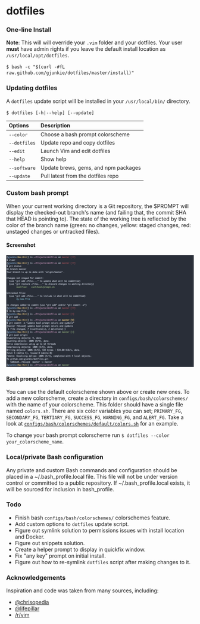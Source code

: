 # dotfiles

### One-line Install

**Note**: This will will override your `.vim` folder and your dotfiles. Your user **must** have admin rights if you leave the default install location as `/usr/local/opt/dotfiles`.
```
$ bash -c "$(curl -#fL raw.github.com/gjunkie/dotfiles/master/install)"
```

### Updating dotfiles

A `dotfiles` update script will be installed in your `/usr/local/bin/` directory. 

```
$ dotfiles [-h|--help] [--update]
```

| Options        | Description                          |
| :------------- | :----------------------------------- |
| `--color`      | Choose a bash prompt colorscheme     |
| `--dotfiles`   | Update repo and copy dotfiles        |
| `--edit`       | Launch Vim and edit dotfiles         |
| `--help`       | Show help                            |
| `--software`   | Update brews, gems, and npm packages |
| `--update`     | Pull latest from the dotfiles repo   |

### Custom bash prompt

When your current working directory is a Git repository, the $PROMPT will display the checked-out branch's name (and failing that, the commit SHA that HEAD is pointing to). The state of the working tree is reflected by the color of the branch name (green: no changes, yellow: staged changes, red: unstaged changes or untracked files).

#### Screenshot

![bash prompt](https://raw.githubusercontent.com/gjunkie/dotfiles/master/images/bash_prompt_and_git.png)

#### Bash prompt colorschemes

You can use the default colorscheme shown above or create new ones. To add a new colorscheme, create a directory in `configs/bash/colorschemes/` with the name of your colorscheme. This folder should have a single file named `colors.sh`. There are six color variables you can set; `PRIMARY_FG`, `SECONDARY_FG`, `TERTIARY_FG`, `SUCCESS_FG`, `WARNING_FG`, and `ALERT_FG`. Take a look at [`configs/bash/colorschemes/default/colors.sh`](https://github.com/gjunkie/dotfiles/blob/master/configs/bash/colorschemes/default/colors.sh) for an example.

To change your bash prompt colorscheme run `$ dotfiles --color your_colorscheme_name`.

### Local/private Bash configuration

Any private and custom Bash commands and configuration should be placed in a ~/.bash_profile.local file. This file will not be under version control or committed to a public repository. If ~/.bash_profile.local exists, it will be sourced for inclusion in bash_profile.

### Todo

- Finish bash `configs/bash/colorschemes/` colorschemes feature.
- Add custom options to `dotfiles` update script.
- Figure out symlink solution to permissions issues with install location and Docker.
- Figure out snippets solution.
- Create a helper prompt to display in quickfix window.
- Fix "any key" prompt on initial install.
- Figure out how to re-symlink `dotfiles` script after making changes to it.

### Acknowledgements 

Inspiration and code was taken from many sources, including:

- [@chrisopedia](https://github.com/chrisopedia/dotfiles)
- [@lifepillar](https://github.com/lifepillar/vimrc)
- [/r/vim](https://www.reddit.com/r/vim/)

